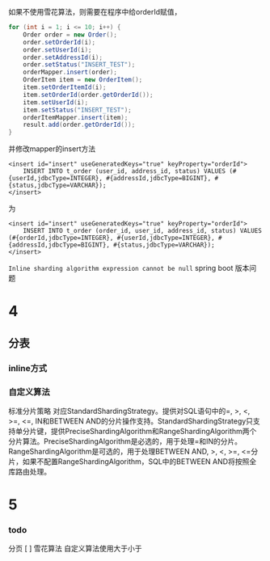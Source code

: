如果不使用雪花算法，则需要在程序中给orderId赋值，
```java
for (int i = 1; i <= 10; i++) {
    Order order = new Order();
    order.setOrderId(i);
    order.setUserId(i);
    order.setAddressId(i);
    order.setStatus("INSERT_TEST");
    orderMapper.insert(order);
    OrderItem item = new OrderItem();
    item.setOrderItemId(i);
    item.setOrderId(order.getOrderId());
    item.setUserId(i);
    item.setStatus("INSERT_TEST");
    orderItemMapper.insert(item);
    result.add(order.getOrderId());
}
```
并修改mapper的insert方法
```
<insert id="insert" useGeneratedKeys="true" keyProperty="orderId">
    INSERT INTO t_order (user_id, address_id, status) VALUES (#{userId,jdbcType=INTEGER}, #{addressId,jdbcType=BIGINT}, #{status,jdbcType=VARCHAR});
</insert>
```
为
```
<insert id="insert" useGeneratedKeys="true" keyProperty="orderId">
    INSERT INTO t_order (order_id, user_id, address_id, status) VALUES (#{orderId,jdbcType=INTEGER}, #{userId,jdbcType=INTEGER}, #{addressId,jdbcType=BIGINT}, #{status,jdbcType=VARCHAR});
</insert>
```


`Inline sharding algorithm expression cannot be null`
spring boot 版本问题


# 4 
## 分表
### inline方式
### 自定义算法
标准分片策略
对应StandardShardingStrategy。提供对SQL语句中的=, >, <, >=, <=, IN和BETWEEN AND的分片操作支持。StandardShardingStrategy只支持单分片键，提供PreciseShardingAlgorithm和RangeShardingAlgorithm两个分片算法。PreciseShardingAlgorithm是必选的，用于处理=和IN的分片。RangeShardingAlgorithm是可选的，用于处理BETWEEN AND, >, <, >=, <=分片，如果不配置RangeShardingAlgorithm，SQL中的BETWEEN AND将按照全库路由处理。

# 5




### todo
分页
[ ] 雪花算法
自定义算法使用大于小于

